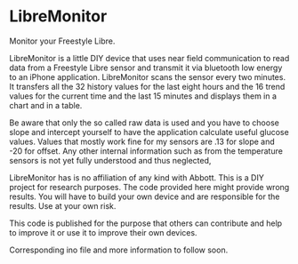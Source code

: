 # LibreMonitor
Monitor your Freestyle Libre.

LibreMonitor is a little DIY device that uses near field communication to read data from a Freestyle Libre sensor and transmit it via bluetooth low energy to an iPhone application. LibreMonitor scans the sensor every two minutes. It transfers all the 32 history values for the last eight hours and the 16 trend values for the current time and the last 15 minutes and displays them in a chart and in a table. 

Be aware that only the so called raw data is used and you have to choose slope and intercept yourself to have the application calculate useful glucose values. Values that mostly work fine for my sensors are .13 for slope and -20 for offset. Any other internal information such as from the temperature sensors is not yet fully understood and thus neglected,

LibreMonitor has is no affiliation of any kind with Abbott. This is a DIY project for research purposes. The code provided here might provide wrong results. You will have to build your own device and are responsible for the results. Use at your own risk. 

This code is published for the purpose that others can contribute and help to improve it or use it to improve their own devices. 

Corresponding ino file and more information to follow soon.
